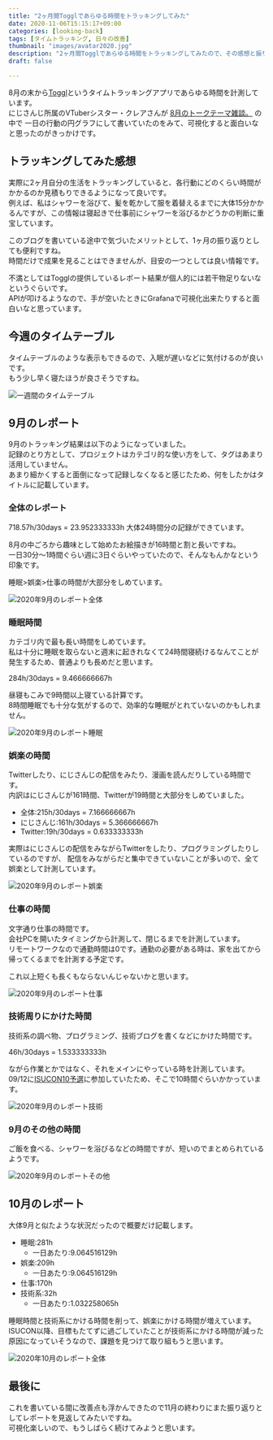 ```yaml
---
title: "2ヶ月間Togglであらゆる時間をトラッキングしてみた"
date: 2020-11-06T15:15:17+09:00
categories: [looking-back]
tags: [タイムトラッキング, 日々の改善]
thumbnail: "images/avatar2020.jpg"
description: "2ヶ月間Togglであらゆる時間をトラッキングしてみたので、その感想と振り返りのメモです。"
draft: false

---
```


8月の末から[Toggl](https://toggl.com/)というタイムトラッキングアプリであらゆる時間を計測しています。  
にじさんじ所属のVTuberシスター・クレアさんが [8月のトークテーマ雑談。](https://www.youtube.com/watch?v=ebGCkBpIZq0) の中で
一日の行動の円グラフにして書いていたのをみて、可視化すると面白いなと思ったのがきっかけです。  

## トラッキングしてみた感想

実際に2ヶ月自分の生活をトラッキングしていると、各行動にどのくらい時間がかかるのか見積もりできるようになって良いです。  
例えば、私はシャワーを浴びて、髪を乾かして服を着替えるまでに大体15分かかるんですが、この情報は寝起きで仕事前にシャワーを浴びるかどうかの判断に重宝しています。

このブログを書いている途中で気づいたメリットとして、1ヶ月の振り返りとしても便利ですね。  
時間だけで成果を見ることはできませんが、目安の一つとしては良い情報です。

不満としてはTogglの提供しているレポート結果が個人的には若干物足りないなというぐらいです。  
APIが叩けるようなので、手が空いたときにGrafanaで可視化出来たりすると面白いなと思っています。

## 今週のタイムテーブル

タイムテーブルのような表示もできるので、入眠が遅いなどに気付けるのが良いです。  
もう少し早く寝たほうが良さそうですね。

![一週間のタイムテーブル](2020-11-weekly-timetable.jpg)

## 9月のレポート

9月のトラッキング結果は以下のようになっていました。  
記録のとり方として、プロジェクトはカテゴリ的な使い方をして、タグはあまり活用していません。  
あまり細かくすると面倒になって記録しなくなると感じたため、何をしたかはタイトルに記載しています。

### 全体のレポート

718.57h/30days = 23.952333333h 大体24時間分の記録ができています。

8月の中ごろから趣味として始めたお絵描きが16時間と割と長いですね。  
一日30分〜1時間ぐらい週に3日ぐらいやっていたので、そんなもんかなという印象です。

睡眠>娯楽>仕事の時間が大部分をしめています。

![2020年9月のレポート全体](2020-09-report-all.jpg)

### 睡眠時間

カテゴリ内で最も長い時間をしめています。  
私は十分に睡眠を取らないと週末に起きれなくて24時間寝続けるなんてことが発生するため、普通よりも長めだと思います。

284h/30days = 9.466666667h

昼寝もこみで9時間以上寝ている計算です。  
8時間睡眠でも十分な気がするので、効率的な睡眠がとれていないのかもしれません。

![2020年9月のレポート睡眠](2020-09-report-sleep.jpg)

### 娯楽の時間

Twitterしたり、にじさんじの配信をみたり、漫画を読んだりしている時間です。  
内訳はにじさんじが161時間、Twitterが19時間と大部分をしめていました。

- 全体:215h/30days = 7.166666667h
- にじさんじ:161h/30days = 5.366666667h
- Twitter:19h/30days  = 0.633333333h

実際はにじさんじの配信をみながらTwitterをしたり、プログラミングしたりしているのですが、
配信をみながらだと集中できていないことが多いので、全て娯楽として計測しています。

![2020年9月のレポート娯楽](2020-09-report-leisure.jpg)

### 仕事の時間

文字通り仕事の時間です。  
会社PCを開いたタイミングから計測して、閉じるまでを計測しています。  
リモートワークなので通勤時間は0です。通勤の必要がある時は、家を出てから帰ってくるまでを計測する予定です。

これ以上短くも長くもならないんじゃないかと思います。

![2020年9月のレポート仕事](2020-09-report-work.jpg)

### 技術周りにかけた時間

技術系の調べ物、プログラミング、技術ブログを書くなどにかけた時間です。  

46h/30days = 1.533333333h

ながら作業とかではなく、それをメインにやっている時を計測しています。  
09/12に[ISUCON10予選](http://isucon.net/archives/54704557.html)に参加していたため、そこで10時間ぐらいかかっています。

![2020年9月のレポート技術](2020-09-report-tech.jpg)

### 9月のその他の時間

ご飯を食べる、シャワーを浴びるなどの時間ですが、短いのでまとめられているようです。

![2020年9月のレポートその他](2020-09-report-others.jpg)

## 10月のレポート

大体9月と似たような状況だったので概要だけ記載します。

- 睡眠:281h
    - 一日あたり:9.064516129h
- 娯楽:209h
    - 一日あたり:9.064516129h
- 仕事:170h
- 技術系:32h
    - 一日あたり:1.032258065h

睡眠時間と技術系にかける時間を削って、娯楽にかける時間が増えています。  
ISUCON以降、目標もたてずに過ごしていたことが技術系にかける時間が減った原因になっていそうなので、課題を見つけて取り組もうと思います。

![2020年10月のレポート全体](2020-10-report-all.jpg)

## 最後に

これを書いている間に改善点も浮かんできたので11月の終わりにまた振り返りとしてレポートを見返してみたいですね。  
可視化楽しいので、もうしばらく続けてみようと思います。
